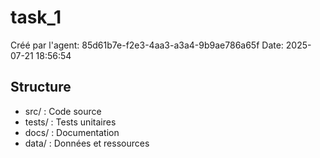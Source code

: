 # task_1

Créé par l'agent: 85d61b7e-f2e3-4aa3-a3a4-9b9ae786a65f
Date: 2025-07-21 18:56:54

## Structure
- src/    : Code source
- tests/  : Tests unitaires
- docs/   : Documentation
- data/   : Données et ressources
